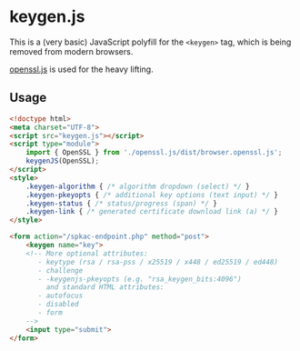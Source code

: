 keygen.js
=========

This is a (very basic) JavaScript polyfill for the `<keygen>` tag, which is being removed from modern browsers.

[openssl.js](https://github.com/DigitalArsenal/openssl.js) is used for the heavy lifting.


Usage
-----

```html
<!doctype html>
<meta charset="UTF-8">
<script src="keygen.js"></script>
<script type="module">
    import { OpenSSL } from './openssl.js/dist/browser.openssl.js';
    keygenJS(OpenSSL);
</script>
<style>
    .keygen-algorithm { /* algorithm dropdown (select) */ }
    .keygen-pkeyopts { /* additional key options (text input) */ }
    .keygen-status { /* status/progress (span) */ }
    .keygen-link { /* generated certificate download link (a) */ }
</style>

<form action="/spkac-endpoint.php" method="post">
    <keygen name="key">
	<!-- More optional attributes:
	   - keytype (rsa / rsa-pss / x25519 / x448 / ed25519 / ed448)
	   - challenge
	   - -keygenjs-pkeyopts (e.g. "rsa_keygen_bits:4096")
	     and standard HTML attributes:
	   - autofocus
	   - disabled
	   - form
	-->
	<input type="submit">
</form>
```
